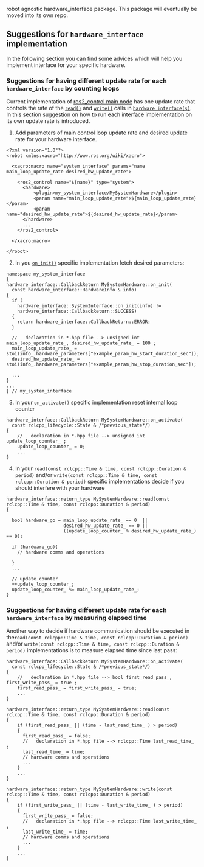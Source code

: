 robot agnostic hardware_interface package.
This package will eventually be moved into its own repo.

## Suggestions for `hardware_interface` implementation
In the following section you can find some advices which will help you implement interface
for your specific hardware.

### Suggestions for having different update rate for each `hardware_interface` by counting loops
Current implementation of [ros2_control main node](https://github.com/ros-controls/ros2_control/blob/master/controller_manager/src/ros2_control_node.cpp)
has one update rate that controls the rate of the [`read()`](https://github.com/ros-controls/ros2_control/blob/fe462926416d527d1da163bc3eabd02ee1de9be9/hardware_interface/include/hardware_interface/system_interface.hpp#L169) and [`write()`](https://github.com/ros-controls/ros2_control/blob/fe462926416d527d1da163bc3eabd02ee1de9be9/hardware_interface/include/hardware_interface/system_interface.hpp#L178)
calls in [`hardware_interface(s)`](https://github.com/ros-controls/ros2_control/blob/master/hardware_interface/include/hardware_interface/system_interface.hpp).
In this section suggestion on how to run each interface implementation on its own update rate is introduced.

1. Add parameters of main control loop update rate and desired update rate for your hardware interface.
```
<?xml version="1.0"?>
<robot xmlns:xacro="http://www.ros.org/wiki/xacro">

  <xacro:macro name="system_interface" params="name main_loop_update_rate desired_hw_update_rate">

    <ros2_control name="${name}" type="system">
      <hardware>
          <plugin>my_system_interface/MySystemHardware</plugin>
          <param name="main_loop_update_rate">${main_loop_update_rate}</param>
          <param name="desired_hw_update_rate">${desired_hw_update_rate}</param>
      </hardware>
      ...
    </ros2_control>

  </xacro:macro>

</robot>
```

2. In you [`on_init()`](https://github.com/ros-controls/ros2_control/blob/fe462926416d527d1da163bc3eabd02ee1de9be9/hardware_interface/include/hardware_interface/system_interface.hpp#L94) specific implementation fetch desired parameters:
```
namespace my_system_interface
{
hardware_interface::CallbackReturn MySystemHardware::on_init(
  const hardware_interface::HardwareInfo & info)
{
  if (
    hardware_interface::SystemInterface::on_init(info) !=
    hardware_interface::CallbackReturn::SUCCESS)
  {
    return hardware_interface::CallbackReturn::ERROR;
  }

  //   declaration in *.hpp file --> unsigned int main_loop_update_rate_, desired_hw_update_rate_ = 100 ;
  main_loop_update_rate_ = stoi(info_.hardware_parameters["example_param_hw_start_duration_sec"]);
  desired_hw_update_rate_ = stoi(info_.hardware_parameters["example_param_hw_stop_duration_sec"]);

  ...
}
...
} // my_system_interface
```

3. In your `on_activate()` specific implementation reset internal loop counter
```
hardware_interface::CallbackReturn MySystemHardware::on_activate(
  const rclcpp_lifecycle::State & /*previous_state*/)
{
    //   declaration in *.hpp file --> unsigned int update_loop_counter_ ;
    update_loop_counter_ = 0;
    ...
}
```

4. In your `read(const rclcpp::Time & time, const rclcpp::Duration & period)` and/or
   `write(const rclcpp::Time & time, const rclcpp::Duration & period)`
   specific implementations decide if you should interfere with your hardware
```
hardware_interface::return_type MySystemHardware::read(const rclcpp::Time & time, const rclcpp::Duration & period)
{

  bool hardware_go = main_loop_update_rate_ == 0  ||
                     desired_hw_update_rate_ == 0 ||
                     ((update_loop_counter_ % desired_hw_update_rate_) == 0);

  if (hardware_go){
    // hardware comms and operations

  }
  ...

  // update counter
  ++update_loop_counter_;
  update_loop_counter_ %= main_loop_update_rate_;
}

```

### Suggestions for having different update rate for each `hardware_interface` by measuring elapsed time
Another way to decide if hardware communication should be executed in the`read(const rclcpp::Time & time, const rclcpp::Duration & period)` and/or
`write(const rclcpp::Time & time, const rclcpp::Duration & period)` implementations is to measure elapsed time since last pass:

```
hardware_interface::CallbackReturn MySystemHardware::on_activate(
  const rclcpp_lifecycle::State & /*previous_state*/)
{
    //   declaration in *.hpp file --> bool first_read_pass_, first_write_pass_ = true ;
    first_read_pass_ = first_write_pass_ = true;
    ...
}

hardware_interface::return_type MySystemHardware::read(const rclcpp::Time & time, const rclcpp::Duration & period)
{
    if (first_read_pass_ || (time - last_read_time_ ) > period)
    {
      first_read_pass_ = false;
      //   declaration in *.hpp file --> rclcpp::Time last_read_time_ ;
      last_read_time_ = time;
      // hardware comms and operations
      ...
    }
    ...
}

hardware_interface::return_type MySystemHardware::write(const rclcpp::Time & time, const rclcpp::Duration & period)
{
    if (first_write_pass_ || (time - last_write_time_ ) > period)
    {
      first_write_pass_ = false;
      //   declaration in *.hpp file --> rclcpp::Time last_write_time_ ;
      last_write_time_ = time;
      // hardware comms and operations
      ...
    }
    ...
}
```
